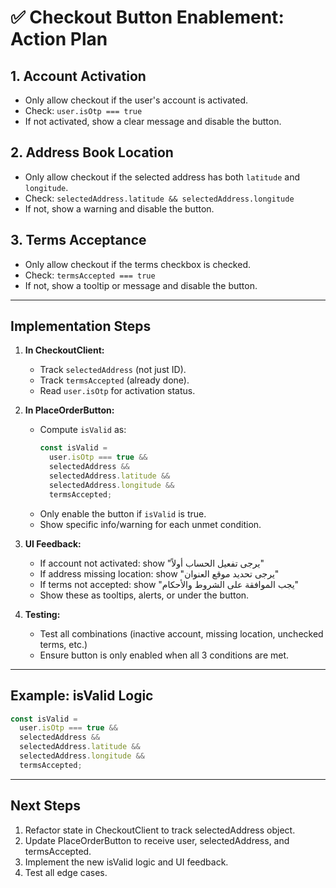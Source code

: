 # ✅ Checkout Button Enablement: Action Plan

## 1. Account Activation
- Only allow checkout if the user's account is activated.
- Check: `user.isOtp === true`
- If not activated, show a clear message and disable the button.

## 2. Address Book Location
- Only allow checkout if the selected address has both `latitude` and `longitude`.
- Check: `selectedAddress.latitude && selectedAddress.longitude`
- If not, show a warning and disable the button.

## 3. Terms Acceptance
- Only allow checkout if the terms checkbox is checked.
- Check: `termsAccepted === true`
- If not, show a tooltip or message and disable the button.

---

## Implementation Steps

1. **In CheckoutClient:**
   - Track `selectedAddress` (not just ID).
   - Track `termsAccepted` (already done).
   - Read `user.isOtp` for activation status.

2. **In PlaceOrderButton:**
   - Compute `isValid` as:
     ```js
     const isValid =
       user.isOtp === true &&
       selectedAddress &&
       selectedAddress.latitude &&
       selectedAddress.longitude &&
       termsAccepted;
     ```
   - Only enable the button if `isValid` is true.
   - Show specific info/warning for each unmet condition.

3. **UI Feedback:**
   - If account not activated: show "يرجى تفعيل الحساب أولاً"
   - If address missing location: show "يرجى تحديد موقع العنوان"
   - If terms not accepted: show "يجب الموافقة على الشروط والأحكام"
   - Show these as tooltips, alerts, or under the button.

4. **Testing:**
   - Test all combinations (inactive account, missing location, unchecked terms, etc.)
   - Ensure button is only enabled when all 3 conditions are met.

---

## Example: isValid Logic

```js
const isValid =
  user.isOtp === true &&
  selectedAddress &&
  selectedAddress.latitude &&
  selectedAddress.longitude &&
  termsAccepted;
```

---

## Next Steps

1. Refactor state in CheckoutClient to track selectedAddress object.
2. Update PlaceOrderButton to receive user, selectedAddress, and termsAccepted.
3. Implement the new isValid logic and UI feedback.
4. Test all edge cases. 